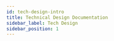 ```yaml
---
id: tech-design-intro
title: Technical Design Documentation
sidebar_label: Tech Design
sidebar_position: 1
---
```

